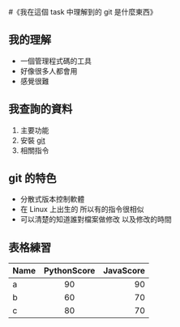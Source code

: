 ﻿#《我在這個 task 中理解到的 git 是什麼東西》
## 我的理解
- 一個管理程式碼的工具
- 好像很多人都會用
- 感覺很難
## 我查詢的資料
 1. 主要功能
 2. 安裝 [git](https://git-scm.com/)
 3. 相關指令
## git 的特色
- 分散式版本控制軟體
- 在 Linux 上出生的 所以有的指令很相似
- 可以清楚的知道誰對檔案做修改 以及修改的時間
## 表格練習
|   Name   |     PythonScore   |  JavaScore  |
|----------|:-----------------:|------------:|
|     a    |         90        |      90     |
|     b    |         60        |      70     |
|     c    |         80        |      70     |